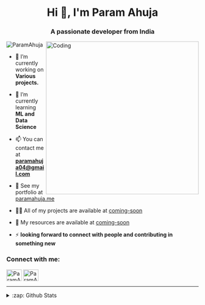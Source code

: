 <h1 align="center">Hi 👋, I'm Param Ahuja</h1>
<h3 align="center">A passionate developer from India</h3>
<img align="right" alt="Coding" width="400" src="https://stemettes.org/zine/wp-content/uploads/sites/3/2021/12/custom-erp-software-development.gif">

<p align="left"> <img src="https://komarev.com/ghpvc/?username=ParamAhuja&label=Profile%20views&color=0e75b6&style=flat" alt="ParamAhuja" /> </p>



- 🔭 I’m currently working on **Various projects.**

- 🌱 I’m currently learning **ML and Data Science**

- 📫  You can contact me at **paramahuja04@gmail.com**
 
- 📄 See my portfolio at [paramahuja.me](https://paramahuja.me/)

- 👨‍💻 All of my projects are available at [coming-soon](coming-soon)

- 📔 My resources are available at [coming-soon](coming-soon)

- ⚡  **looking forward to connect with people and contributing in something new**

<h3 align="left">Connect with me:</h3>
<p align="left">
<a href="https://github.com/ParamAhuja" target="blank"><img align="center" src="https://raw.githubusercontent.com/rahuldkjain/github-profile-readme-generator/master/src/images/icons/Social/github.svg" alt="ParamAhuja" height="30" width="40" /></a>
<!-- <a href="https://twitter.com/silentk47856927" target="blank"><img align="center" src="https://raw.githubusercontent.com/rahuldkjain/github-profile-readme-generator/master/src/images/icons/Social/twitter.svg" alt="ParamAhuja" height="30" width="40" /></a> -->
<a href="https://www.linkedin.com/in/param-ahuja-548b00263/" target="blank"><img align="center" src="https://content.linkedin.com/content/dam/me/business/en-us/amp/brand-site/v2/bg/LI-Bug.svg.original.svg" alt="ParamAhuja" height="30" width="40" /></a>
</p>

<!-- <h3 align="left">Languages and Tools:</h3> -->
<!-- <p align="left"> <a href="https://www.w3schools.com/css/" target="_blank" rel="noreferrer"> <img src="https://raw.githubusercontent.com/devicons/devicon/master/icons/css3/css3-original-wordmark.svg" alt="css3" width="40" height="40"/> </a> <a href="https://git-scm.com/" target="_blank" rel="noreferrer"> <img src="https://www.vectorlogo.zone/logos/git-scm/git-scm-icon.svg" alt="git" width="40" height="40"/> </a> <a href="https://www.w3.org/html/" target="_blank" rel="noreferrer"> <img src="https://raw.githubusercontent.com/devicons/devicon/master/icons/html5/html5-original-wordmark.svg" alt="html5" width="40" height="40"/> </a> <a href="https://developer.mozilla.org/en-US/docs/Web/JavaScript" target="_blank" rel="noreferrer"> <img src="https://raw.githubusercontent.com/devicons/devicon/master/icons/javascript/javascript-original.svg" alt="javascript" width="40" height="40"/> </a> <a href="https://www.mysql.com/" target="_blank" rel="noreferrer"> <img src="https://raw.githubusercontent.com/devicons/devicon/master/icons/mysql/mysql-original-wordmark.svg" alt="mysql" width="40" height="40"/> </a> <a href="https://www.python.org" target="_blank" rel="noreferrer"> <img src="https://raw.githubusercontent.com/devicons/devicon/master/icons/python/python-original.svg" alt="python" width="40" height="40"/> </a> </p> -->
<!-- <h3 align="left">Support:</h3> -->
<!-- <p><a href="https://www.buymeacoffee.com/ParamAhuja"> <img align="left" src="https://cdn.buymeacoffee.com/buttons/v2/default-yellow.png" height="50" width="210" alt="ParamAhuja" /></a></p><br><br> -->




---
<details>
  <summary>:zap: Github Stats</summary> 

![Param's's github stats](https://github-readme-stats.vercel.app/api?username=ParamAhuja&show_icons=true&theme=radical)
![Top Langs](https://github-readme-stats.vercel.app/api/top-langs/?username=ParamAhuja&layout=compact&theme=radical)
 <a href="http://www.github.com/scottwright-dev"><img src="https://github-readme-streak-stats.herokuapp.com?user=ParamAhuja&theme=dark" /></a>
</details>
<!---
ParamAhuja/ParamAhuja is a ✨ special ✨ repository because its `README.md` (this file) appears on your GitHub profile.
You can click the Preview link to take a look at your changes.
--->
